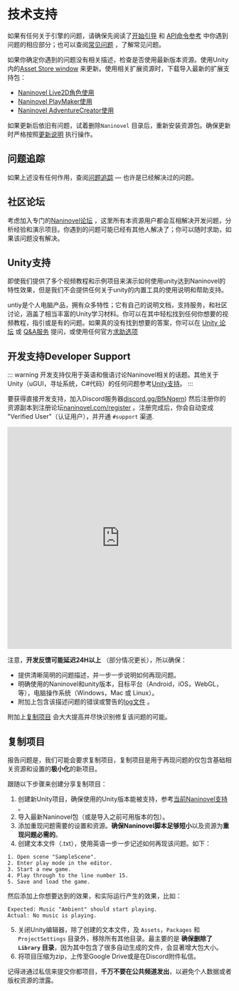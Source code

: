 # 技术支持

如果有任何关于引擎的问题，请确保先阅读了[开始引导](/zh/guide/) 和 [API命令参考](/zh/api/) 中你遇到问题的相应部分；也可以查阅[常见问题](/zh/faq/) ，了解常见问题。

如果你确定你遇到的问题没有相关描述，检查是否使用最新版本资源。使用Unity内的[Asset Store window](https://docs.unity3d.com/Manual/AssetStore.html) 来更新。使用相关扩展资源时，下载导入最新的扩展支持包：

- [Naninovel Live2D角色使用](https://github.com/Naninovel/Live2D/raw/master/NaninovelLive2D.unitypackage)
- [Naninovel PlayMaker使用](https://github.com/Naninovel/PlayMaker/raw/master/NaninovelPlayMaker.unitypackage)
- [Naninovel AdventureCreator使用](https://github.com/Naninovel/AdventureCreator/raw/master/NaninovelAdventureCreator.unitypackage)

如果更新后依旧有问题，试着删除`Naninovel` 目录后，重新安装资源包。确保更新时严格按照[更新说明](https://github.com/Naninovel/Documentation/releases) 执行操作。

## 问题追踪

如果上述没有任何作用，查阅[问题追踪](https://github.com/Naninovel/Documentation/issues?q=is%3Aissue+label%3Abug) — 也许是已经解决过的问题。

## 社区论坛

考虑加入专门的[Naninovel论坛](https://forum.naninovel.com) ，这里所有本资源用户都会互相解决开发问题，分析经验和演示项目。你遇到的问题可能已经有其他人解决了；你可以随时求助，如果该问题没有解决。

## Unity支持

即使我们提供了多个视频教程和示例项目来演示如何使用unity达到Naninovel的特性效果，但是我们不会提供任何关于unity的内置工具的使用说明和帮助支持。

untiy是个人电脑产品，拥有众多特性；它有自己的说明文档，支持服务，和社区讨论，涵盖了相当丰富的Unity学习材料。你可以在其中轻松找到任何你想要的视频教程，指引或是有的问题。如果真的没有找到想要的答案，你可以在 [Unity 论坛](https://forum.unity.com)  或 [Q&A服务](https://answers.unity.com/questions/ask.html)  提问，或使用任何官方[求助选项](https://unity.com/support-services)

## 开发支持Developer Support

::: warning
开发支持仅用于英语和俄语讨论Naninovel相关的话题。其他关于Unity（uGUI，寻址系统，C#代码）的任何问题参考[Unity支持](/zh/support/#unity支持)。
:::

要获得直接开发支持，加入Discord服务器[discord.gg/BfkNqem](https://discord.gg/BfkNqem)) 然后注册你的资源副本到注册论坛[naninovel.com/register](https://naninovel.com/register/) 。注册完成后，你会自动变成 "Verified User"（认证用户），并开通 `#support` 渠道.

<iframe src="https://discordapp.com/widget?id=545676116871086080&theme=dark" width="100%" height="500" allowtransparency="true" frameborder="0"></iframe>

注意，**开发反馈可能延迟24H以上** （部分情况更长），所以确保：
 - 提供清晰简明的问题描述，并一步一步说明如何再现问题。
 - 明确使用的Naninovel和unity版本，目标平台（Android，iOS，WebGL，等），电脑操作系统（Windows，Mac 或 Linux）。
 - 附加上包含该描述问题的错误或警告的[log文件](https://docs.unity3d.com/Manual/LogFiles.html) 。

附加上[复制项目](/zh/support/#复制项目) 会大大提高并尽快识别修复该问题的可能。

## 复制项目

报告问题是，我们可能会要求复制项目，复制项目是用于再现问题的仅包含基础相关资源和设置的**极小化**的新项目。

跟随以下步骤来创建分享复制项目：
1. 创建新Unity项目，确保使用的Unity版本能被支持，参考[当前Naninovel支持](https://github.com/Naninovel/Documentation/releases) 。
2. 导入最新Naninovel包（或是导入之前可用版本的包）。
3. 添加重现问题需要的设置和资源。**确保Naninovel脚本足够短小**以及资源为**重现问题必需的**。
4. 创建文本文件（.txt），使用英语一步一步记述如何再现该问题。如下：

```
1. Open scene "SampleScene".
2. Enter play mode in the editor.
3. Start a new game.
4. Play through to the line number 15.
5. Save and load the game.
```

然后添加上你想要达到的效果，和实际运行产生的效果，比如：

```
Expected: Music "Ambient" should start playing.
Actual: No music is playing.
```

5. 关闭Unity编辑器，除了创建的文本文件，及 `Assets`，`Packages` 和 `ProjectSettings` 目录外，移除所有其他目录。最主要的是 **确保删除了 `Library` 目录**，因为其中包含了很多自动生成的文件，会显著增大包大小。
6. 将项目压缩为zip，上传至Google Drive或是在Discord附件私信。

记得进通过私信来提交你都项目，**千万不要在公共频道发出**，以避免个人数据或者版权资源的泄露。
